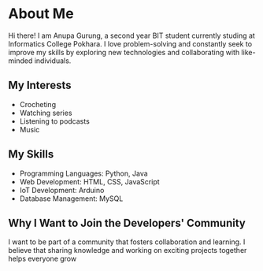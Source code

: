 
# About Me

<p>Hi there! I am Anupa Gurung, a second year BIT student currently studing at Informatics College Pokhara. I love problem-solving and constantly seek to improve my skills by exploring new technologies and collaborating with like-minded individuals.</p>
 </p>

## My Interests
<ul>
  <li>Crocheting</li>
  <li>Watching series</li>
  <li>Listening to podcasts</li>
  <li>Music</li>
</ul>

## My Skills
<ul>
  <li>Programming Languages: Python, Java</li>
  <li>Web Development: HTML, CSS, JavaScript</li>
  <li>IoT Development: Arduino</li>
  <li>Database Management: MySQL</li>
</ul>

## Why I Want to Join the Developers' Community
<p>I want to be part of a community that fosters collaboration and learning. I believe that sharing knowledge and working on exciting projects together helps everyone grow</p>

